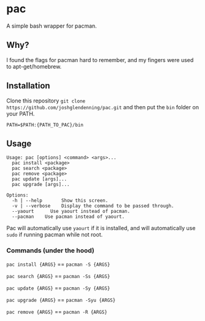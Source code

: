 pac
===

A simple bash wrapper for pacman.

## Why?

I found the flags for pacman hard to remember, and my fingers were used to
apt-get/homebrew.

## Installation

Clone this repository `git clone https://github.com/joshglendenning/pac.git`
and then put the `bin` folder on your PATH.

```
PATH=$PATH:{PATH_TO_PAC}/bin
```

## Usage

```
Usage: pac [options] <command> <args>...
  pac install <package>
  pac search <package>
  pac remove <package>
  pac update [args]...
  pac upgrade [args]...

Options:
  -h | --help		Show this screen.
  -v | --verbose 	Display the command to be passed through.
  --yaourt		Use yaourt instead of pacman.
  --pacman    Use pacman instead of yaourt.
```

Pac will automatically use `yaourt` if it is installed, and will automatically use `sudo` if running pacman while not root.

### Commands (under the hood)

`pac install {ARGS}` == `pacman -S {ARGS}`

`pac search {ARGS}`  == `pacman -Ss {ARGS}`

`pac update {ARGS}`  == `pacman -Sy {ARGS}`

`pac upgrade {ARGS}` == `pacman -Syu {ARGS}`

`pac remove {ARGS}`  == `pacman -R {ARGS}`

